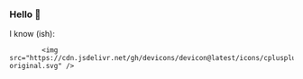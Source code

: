 ### Hello 👋

I know (ish):

            <img src="https://cdn.jsdelivr.net/gh/devicons/devicon@latest/icons/cplusplus/cplusplus-original.svg" />
          
